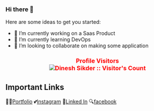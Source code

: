 
### Hi there 👋

Here are some ideas to get you started:

- 🔭 I’m currently working on a Saas Product
- 🌱 I’m currently learning DevOps
- 👯 I’m looking to collaborate on making some application

<center>
<h3 style="color:red" align="center"> 
Profile Visitors
<br>
<img align="center" src="https://profile-counter.glitch.me/{Dineshsikder}/count.svg" alt="Dinesh Sikder :: Visitor's Count" />
</h3>
</center>

## Important Links

👨‍💻[Portfolio](https://dineshsikder.github.io/)
💕[Instagram](https://www.instagram.com/dinesh_sikder/)
🙌[Linked In](https://www.linkedin.com/in/dinesh-sikder-42886111a/)
🔍[facebook](https://www.facebook.com/dinesh.sikder1)

